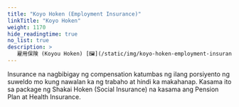 ```yaml
---
title: "Koyo Hoken (Employment Insurance)"
linkTitle: "Koyo Hoken"
weight: 1170
hide_readingtime: true
no_list: true
description: >
   雇用保険 (Koyou Hoken) [🖼](/static/img/koyo-hoken-employment-insurance.jpg)
---
```

Insurance na nagbibigay ng compensation katumbas ng ilang porsiyento ng suweldo mo kung nawalan ka ng trabaho at hindi ka makahanap. Kasama ito sa package ng Shakai Hoken (Social Insurance) na kasama ang Pension Plan at Health Insurance.